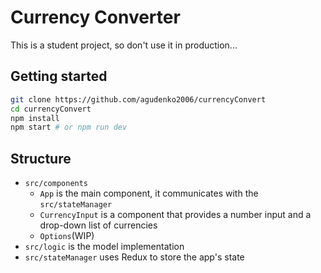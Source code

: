# Currency Converter
This is a student project, so don't use it in production...

## Getting started
```bash
git clone https://github.com/agudenko2006/currencyConvert
cd currencyConvert
npm install
npm start # or npm run dev
```

## Structure
- `src/components`
  - `App` is the main component, it communicates with the `src/stateManager`
  - `CurrencyInput` is a component that provides a number input and a drop-down list of currencies
  - `Options`(WIP)
- `src/logic` is the model implementation
- `src/stateManager` uses Redux to store the app's state